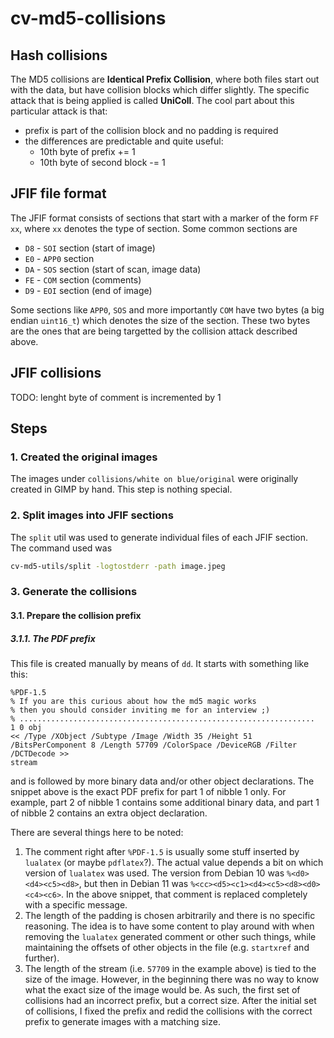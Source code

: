 # cv-md5-collisions

## Hash collisions

The MD5 collisions are **Identical Prefix Collision**, where both files start out with the data, but have collision
blocks which differ slightly. The specific attack that is being applied is called **UniColl**. The cool part about this
particular attack is that:
* prefix is part of the collision block and no padding is required
* the differences are predictable and quite useful:
    * 10th byte of prefix += 1
    * 10th byte of second block -= 1

## JFIF file format

The JFIF format consists of sections that start with a marker of the form `FF xx`, where `xx` denotes the type of
section. Some common sections are

* `D8` - `SOI` section (start of image)
* `E0` - `APP0` section
* `DA` - `SOS` section (start of scan, image data)
* `FE` - `COM` section (comments)
* `D9` - `EOI` section (end of image)

Some sections like `APP0`, `SOS` and more importantly `COM` have two bytes (a big endian `uint16_t`) which denotes the
size of the section. These two bytes are the ones that are being targetted by the collision attack described above.

## JFIF collisions

TODO: lenght byte of comment is incremented by 1

## Steps

### 1. Created the original images

The images under `collisions/white on blue/original` were originally created in GIMP by hand. This step is nothing
special.

### 2. Split images into JFIF sections

The `split` util was used to generate individual files of each JFIF section. The command used was

```sh
cv-md5-utils/split -logtostderr -path image.jpeg
```

### 3. Generate the collisions

#### 3.1. Prepare the collision prefix

##### 3.1.1. The PDF prefix

This file is created manually by means of `dd`. It starts with something like this:

```pdf
%PDF-1.5
% If you are this curious about how the md5 magic works
% then you should consider inviting me for an interview ;)
% ..................................................................
1 0 obj
<< /Type /XObject /Subtype /Image /Width 35 /Height 51 /BitsPerComponent 8 /Length 57709 /ColorSpace /DeviceRGB /Filter /DCTDecode >>
stream
```

and is followed by more binary data and/or other object declarations. The snippet above is the exact PDF prefix for part
1 of nibble 1 only. For example, part 2 of nibble 1 contains some additional binary data, and part 1 of nibble 2
contains an extra object declaration.

There are several things here to be noted:

1. The comment right after `%PDF-1.5` is usually some stuff inserted by `lualatex` (or maybe `pdflatex`?). The actual
   value depends a bit on which version of `lualatex` was used. The version from Debian 10 was `%<d0><d4><c5><d8>`, but
   then in Debian 11 was `%<cc><d5><c1><d4><c5><d8><d0><c4><c6>`. In the above snippet, that comment is replaced
   completely with a specific message.
2. The length of the padding is chosen arbitrarily and there is no specific reasoning. The idea is to have some content
   to play around with when removing the `lualatex` generated comment or other such things, while maintaining the
   offsets of other objects in the file (e.g. `startxref` and further).
3. The length of the stream (i.e. `57709` in the example above) is tied to the size of the image. However, in the
   beginning there was no way to know what the exact size of the image would be. As such, the first set of collisions
   had an incorrect prefix, but a correct size. After the initial set of collisions, I fixed the prefix and redid the
   collisions with the correct prefix to generate images with a matching size.
